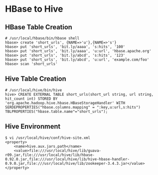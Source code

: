 HBase to Hive
=============

HBase Table Creation
---------------------

```
# /usr/local/hbase/bin/hbase shell
hbase> create 'short_urls', {NAME=>'u'},{NAME=>'s'}
hbase> put 'short_urls', 'bit.ly/aaaa', 's:hits', '100'
hbase> put 'short_urls', 'bit.ly/aaaa', 'u:url', 'hbase.apache.org'
hbase> put 'short_urls', 'bit.ly/abcd', 's:hits', '123'
hbase> put 'short_urls', 'bit.ly/abcd', 'u:url', 'example.com/foo'
hbase> scan 'short_urls'
```

Hive Table Creation
-------------------

```
# /usr/local/hive/bin/hive
hive> CREATE EXTERNAL TABLE short_urls(short_url string, url string, hit_count int) STORED BY 'org.apache.hadoop.hive.hbase.HBaseStorageHandler' WITH SERDEPROPERTIES("hbase.columns.mapping" = ":key,u:url,s:hits") TBLPROPERTIES("hbase.table.name"="short_urls");
```

Hive Environment 
----------------

```
$ vi /usr/local/hive/conf/hive-site.xml
<property>
    <name>hive.aux.jars.path</name>
    <value>file:///usr/local/hive/lib/guava-r09.jar,file:///usr/local/hive/lib/hbase-0.92.0.jar,file:///usr/local/hive/lib/hive-hbase-handler-0.9.0.jar,file:///usr/local/hive/lib/zookeeper-3.4.3.jar</value>
</property>
```
